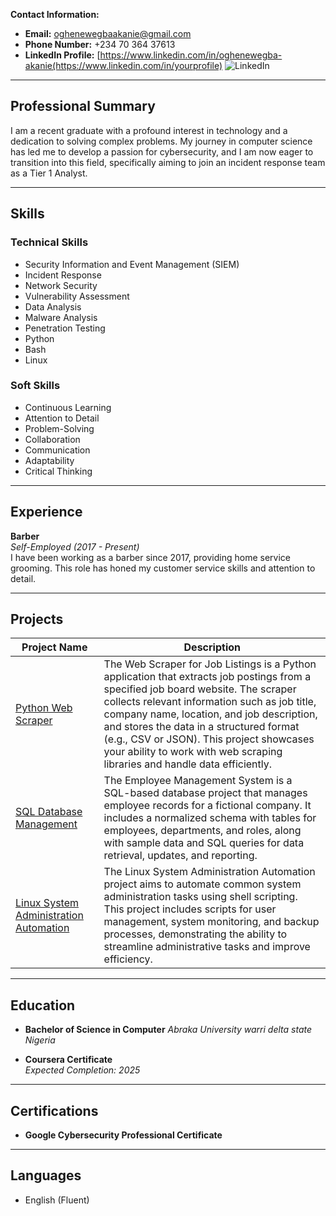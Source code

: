 **Contact Information:**
- **Email:** oghenewegbaakanie@gmail.com 
- **Phone Number:** +234 70 364 37613 
- **LinkedIn Profile:** [https://www.linkedin.com/in/oghenewegba-akanie(https://www.linkedin.com/in/yourprofile) ![LinkedIn](https://img.shields.io/badge/LinkedIn-Profile-blue?style=flat&logo=linkedin)

---

## Professional Summary
I am a recent graduate with a profound interest in technology and a dedication to solving complex problems. My journey in computer science has led me to develop a passion for cybersecurity, and I am now eager to transition into this field, specifically aiming to join an incident response team as a Tier 1 Analyst.

---

## Skills

### Technical Skills
- Security Information and Event Management (SIEM)
- Incident Response
- Network Security
- Vulnerability Assessment
- Data Analysis
- Malware Analysis
- Penetration Testing
- Python
- Bash
- Linux

### Soft Skills
- Continuous Learning
- Attention to Detail
- Problem-Solving
- Collaboration
- Communication
- Adaptability
- Critical Thinking

---

## Experience
**Barber**  
*Self-Employed (2017 - Present)*  
I have been working as a barber since 2017, providing home service grooming. This role has honed my customer service skills and attention to detail.

---

## Projects

| Project Name | Description |
|--------------|-------------|
| [Python Web Scraper ](https://github.com/Dave905008/Python-project-/tree/main) | The Web Scraper for Job Listings is a Python application that extracts job postings from a specified job board website. The scraper collects relevant information such as job title, company name, location, and job description, and stores the data in a structured format (e.g., CSV or JSON). This project showcases your ability to work with web scraping libraries and handle data efficiently. |
| [SQL Database Management ](https://github.com/yourusername/project2) | The Employee Management System is a SQL-based database project that manages employee records for a fictional company. It includes a normalized schema with tables for employees, departments, and roles, along with sample data and SQL queries for data retrieval, updates, and reporting. |
| [Linux System Administration Automation](https://github.com/yourusername/project3) | The Linux System Administration Automation project aims to automate common system administration tasks using shell scripting. This project includes scripts for user management, system monitoring, and backup processes, demonstrating the ability to streamline administrative tasks and improve efficiency. |

---

## Education
- **Bachelor of Science in Computer** 
  *Abraka University warri delta state Nigeria*

- **Coursera Certificate**  
  *Expected Completion: 2025*

---

## Certifications
- **Google Cybersecurity Professional Certificate**

---

## Languages
- English (Fluent)
